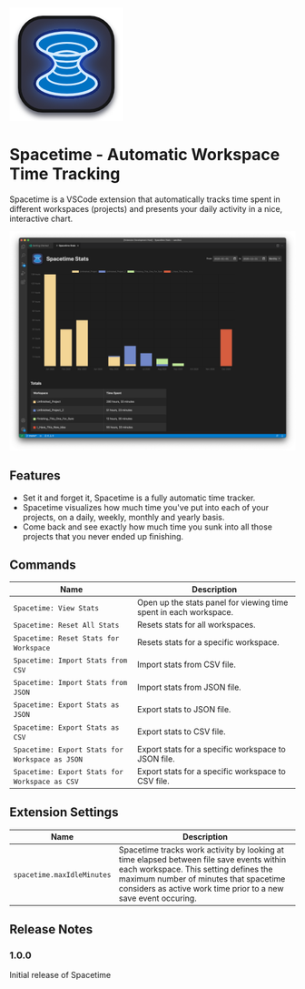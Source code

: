 ![Spacetime Logo](https://raw.githubusercontent.com/JoelBesada/spacetime/master/assets/Logo.png)

# Spacetime - Automatic Workspace Time Tracking

Spacetime is a VSCode extension that automatically tracks time spent in different workspaces (projects) and presents your daily activity in a nice, interactive chart.

![Spacetime Screenshot](https://raw.githubusercontent.com/JoelBesada/spacetime/master/assets/Screenshot.png)

## Features

- Set it and forget it, Spacetime is a fully automatic time tracker.
- Spacetime visualizes how much time you've put into each of your projects, on a daily, weekly, monthly and yearly basis.
- Come back and see exactly how much time you sunk into all those projects that you never ended up finishing.

## Commands

| Name                                            | Description                                                       |
| ----------------------------------------------- | ----------------------------------------------------------------- |
| `Spacetime: View Stats`                         | Open up the stats panel for viewing time spent in each workspace. |
| `Spacetime: Reset All Stats`                    | Resets stats for all workspaces.                                  |
| `Spacetime: Reset Stats for Workspace`          | Resets stats for a specific workspace.                            |
| `Spacetime: Import Stats from CSV`              | Import stats from CSV file.                                       |
| `Spacetime: Import Stats from JSON`             | Import stats from JSON file.                                      |
| `Spacetime: Export Stats as JSON`               | Export stats to JSON file.                                        |
| `Spacetime: Export Stats as CSV`                | Export stats to CSV file.                                         |
| `Spacetime: Export Stats for Workspace as JSON` | Export stats for a specific workspace to JSON file.               |
| `Spacetime: Export Stats for Workspace as CSV`  | Export stats for a specific workspace to CSV file.                |

## Extension Settings

| Name                       | Description                                                                                                                                                                                                                                   |
| -------------------------- | --------------------------------------------------------------------------------------------------------------------------------------------------------------------------------------------------------------------------------------------- |
| `spacetime.maxIdleMinutes` | Spacetime tracks work activity by looking at time elapsed between file save events within each workspace. This setting defines the maximum number of minutes that spacetime considers as active work time prior to a new save event occuring. |

## Release Notes

### 1.0.0

Initial release of Spacetime
